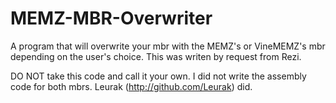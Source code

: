 # MEMZ-MBR-Overwriter
A program that will overwrite your mbr with the MEMZ's or VineMEMZ's mbr depending on the user's choice. This was writen by request from Rezi.

DO NOT take this code and call it your own. I did not write the assembly code for both mbrs. Leurak (http://github.com/Leurak) did.
